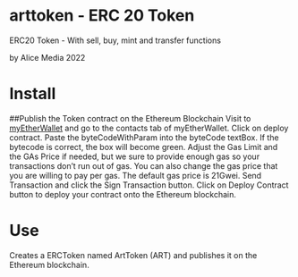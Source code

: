 # arttoken - ERC 20 Token
ERC20 Token - With sell, buy, mint and transfer functions

by Alice Media 2022

# Install

##Publish the Token contract on the Ethereum Blockchain
    Visit to [myEtherWallet](https://www.myetherwallet.com/) and go to the contacts tab of myEtherWallet.
    Click on deploy contract.
    Paste the byteCodeWithParam into the byteCode textBox. If the bytecode is correct, the box will become green.
    Adjust the Gas Limit and the GAs Price if needed, but we sure to provide enough gas so your transactions don’t run out of gas.
    You can also change the gas price that you are willing to pay per gas. The default gas price is 21Gwei.
    Send Transaction and click the Sign Transaction button.
    Click on Deploy Contract button to deploy your contract onto the Ethereum blockchain.
    
# Use

Creates a ERCToken named ArtToken (ART) and publishes it on the Ethereum blockchain.
